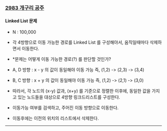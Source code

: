 ### [2983 개구리 공주](https://www.acmicpc.net/problem/2983)

####  Linked List 문제
- N : 100,000
- 각 4방향으로 이동 가능한 경로를 Linked List 를 구성해야서, 움직일때마다 삭제하면서 이동한다.

- *문제는 어떻게 이동 가능한 경로(?) 를 판단할 것인가?
- A, D 방향 : x - y 의 값이 동일해야 이동 가능 즉, (1,2) -> (2,3) -> (3,4)
- B, C 방향 : x + y 의 값이 동일해야 이동 가능 즉, (1,2) -> (2,1) -> (3,0)
- 따라서, 각 노드의 (x-y) 값과, (x+y) 를 기준으로 정렬한 이후에, 
  동일한 값을 가지고 있는 노드들을 대상으로 4방향 링크드리스트를 구성한다.
- 이동가능 여부를 검색하고, 주어진 이동 방향으로 이동한다.
- 이동후에는 이전의 위치의 리스트에서 삭제한다.
---





